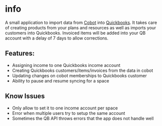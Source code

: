 # info

A small application to import data from [Cobot](http://cobot.me) into [Quickbooks](http://quickbooks.intuit.com/). It takes care of creating products from your plans and resources as well as imports your customers into Quickbooks. Invoiced items will be added into your QB account with a delay of 7 days to allow corrections.

## Features:

* Assigning income to one Quickbooks income account
* Creating Quickbooks customers/items/invoices from the data in cobot
* Updating changes on cobot memberships to Quickbooks customer
* Ability to pause and resume syncing for a space


## Know Issues

* Only allow to set it to one income account per space
* Error when multiple users try to setup the same account
* Sometimes the QB API throws errors that the app does not handle well